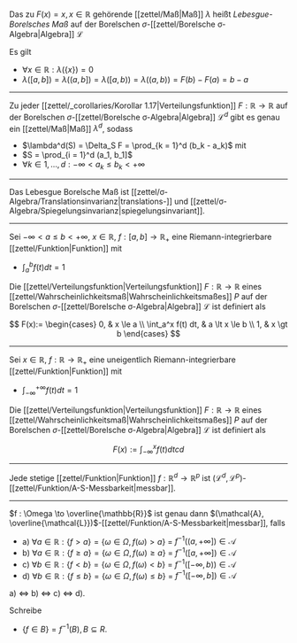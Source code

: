 Das zu $F(x) = x, x \in \mathbb{R}$ gehörende [[zettel/Maß|Maß]] $\lambda$ heißt *Lebesgue-Borelsches Maß* auf der Borelschen $\sigma$-[[zettel/Borelsche σ-Algebra|Algebra]] $\mathcal{L}$

Es gilt
- $\forall x \in \mathbb{R} : \lambda(\{ x \}) = 0$
- $\lambda([a, b]) = \lambda((a, b]) = \lambda([a, b)) = \lambda((a, b)) = F(b) - F(a) = b - a$

---

Zu jeder [[zettel/_corollaries/Korollar 1.17|Verteilungsfunktion]] $F : \mathbb{R} \to \mathbb{R}$ auf der Borelschen $\sigma$-[[zettel/Borelsche σ-Algebra|Algebra]] $\mathcal{L}^d$ gibt es genau ein [[zettel/Maß|Maß]] $\lambda^d$, sodass
- $\lambda^d(S) = \Delta_S F = \prod_{k = 1}^d (b_k - a_k)$ mit
- $S = \prod_{i = 1}^d (a_1, b_1]$
- $\forall k \in {1, \dots, d} : -\infty \lt a_k \le b_k \lt +\infty$

---

Das Lebesgue Borelsche Maß ist [[zettel/σ-Algebra/Translationsinvarianz|translations-]] und [[zettel/σ-Algebra/Spiegelungsinvarianz|spiegelungsinvariant]].

---

Sei $-\infty \lt a \le b \lt +\infty$, $x \in \mathbb{R}$, $f : [a, b] \to \mathbb{R}_+$ eine Riemann-integrierbare [[zettel/Funktion|Funktion]] mit
- $\int_a^b f(t) dt = 1$

Die [[zettel/Verteilungsfunktion|Verteilungsfunktion]] $F : \mathbb{R} \to \mathbb{R}$ eines [[zettel/Wahrscheinlichkeitsmaß|Wahrscheinlichkeitsmaßes]] $P$ auf der Borelschen $\sigma$-[[zettel/Borelsche σ-Algebra|Algebra]] $\mathcal{L}$ ist definiert als

$$
	F(x):= \begin{cases}
		0, & x \le a \\
		\int_a^x f(t) dt, & a \lt x \le b \\
		1, & x \gt b
	\end{cases}
$$

---

Sei $x \in \mathbb{R}$, $f : \mathbb{R} \to \mathbb{R}_+$ eine uneigentlich Riemann-integrierbare [[zettel/Funktion|Funktion]] mit
- $\int_{-\infty}^{+\infty} f(t) dt = 1$

Die [[zettel/Verteilungsfunktion|Verteilungsfunktion]] $F : \mathbb{R} \to \mathbb{R}$ eines [[zettel/Wahrscheinlichkeitsmaß|Wahrscheinlichkeitsmaßes]] $P$ auf der Borelschen $\sigma$-[[zettel/Borelsche σ-Algebra|Algebra]] $\mathcal{L}$ ist definiert als

$$
	F(x) := \int_{-\infty}^x f(t) dtcd
$$

---

Jede stetige [[zettel/Funktion|Funktion]] $f : \mathbb{R}^d \to \mathbb{R}^p$ ist $(\mathcal{L}^d, \mathcal{L}^p)$-[[zettel/Funktion/A-S-Messbarkeit|messbar]].

---

$f : \Omega \to \overline{\mathbb{R}}$ ist genau dann $(\mathcal{A}, \overline{\mathcal{L}})$-[[zettel/Funktion/A-S-Messbarkeit|messbar]], falls
- a) $\forall a \in \mathbb{R} : \{ f \gt a \} = \{ \omega \in \Omega, f(\omega) \gt a \}$ = $f^{-1}((a, +\infty]) \in \mathcal{A}$
- b) $\forall a \in \mathbb{R} : \{ f \ge a \} = \{ \omega \in \Omega, f(\omega) \ge a \}$ = $f^{-1}([a, +\infty]) \in \mathcal{A}$
- c) $\forall b \in \mathbb{R} : \{ f \lt b \} = \{ \omega \in \Omega, f(\omega) \lt b \}$ = $f^{-1}([-\infty, b)) \in \mathcal{A}$
- d) $\forall b \in \mathbb{R} : \{ f \le b \} = \{ \omega \in \Omega, f(\omega) \le b \}$ = $f^{-1}([-\infty, b]) \in \mathcal{A}$

a) $\iff$ b) $\iff$ c) $\iff$ d).

Schreibe
- $\{ f \in B \} = f^{-1}(B), B \subseteq R$.